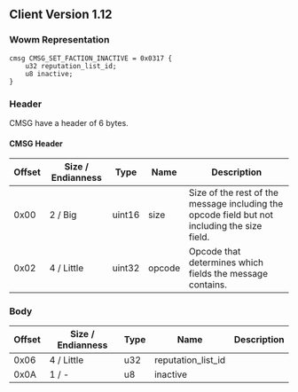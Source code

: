 ## Client Version 1.12

### Wowm Representation
```rust,ignore
cmsg CMSG_SET_FACTION_INACTIVE = 0x0317 {
    u32 reputation_list_id;
    u8 inactive;
}
```
### Header
CMSG have a header of 6 bytes.

#### CMSG Header
| Offset | Size / Endianness | Type   | Name   | Description |
| ------ | ----------------- | ------ | ------ | ----------- |
| 0x00   | 2 / Big           | uint16 | size   | Size of the rest of the message including the opcode field but not including the size field.|
| 0x02   | 4 / Little        | uint32 | opcode | Opcode that determines which fields the message contains.|
### Body
| Offset | Size / Endianness | Type | Name | Description |
| ------ | ----------------- | ---- | ---- | ----------- |
| 0x06 | 4 / Little | u32 | reputation_list_id |  |
| 0x0A | 1 / - | u8 | inactive |  |
